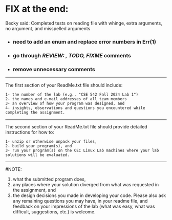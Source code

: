 # FIX at the end:

Becky said: Completed tests on reading file with whinge, extra arguments, no argument, and misspelled arguments


- ### need to add an enum and replace error numbers in Err(1)
- ### go through *REVIEW: , TODO, FIXME* comments
- ### remove unnecessary comments

---

 The first section of your ReadMe.txt file should include:

    1- the number of the lab (e.g., "CSE 542 Fall 2024 Lab 1")
    2- the names and e-mail addresses of all team members
    3- an overview of how your program was designed, and
    4- insights, observations and questions you encountered while completing the assignment.

---

The second section of your ReadMe.txt file should provide detailed instructions for how to:

    1- unzip or otherwise unpack your files,
    2- build your program(s), and
    3- run your program(s) on the CEC Linux Lab machines where your lab solutions will be evaluated.

---
#NOTE: 

1) what the submitted program does, 
2) any places where your solution diverged from what was requested in the assignment, and 
3) the design decisions you made in developing your code. Please also ask any remaining questions you may have, in your readme file, and feedback on your impressions of the lab (what was easy, what was difficult, suggestions, etc.) is welcome.
